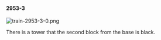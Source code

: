 #### 2953-3
![train-2953-3-0.png](https://github.com/lil-lab/nlvr/raw/master/nlvr/train/images/68/train-2953-3-0.png "train-2953-3-0.png")

There is a tower that the second block from the base is black.